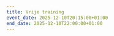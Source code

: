 ```yaml
---
title: Vrije training
event_date: 2025-12-10T20:15:00+01:00
end_date: 2025-12-10T22:00:00+01:00
---
```

